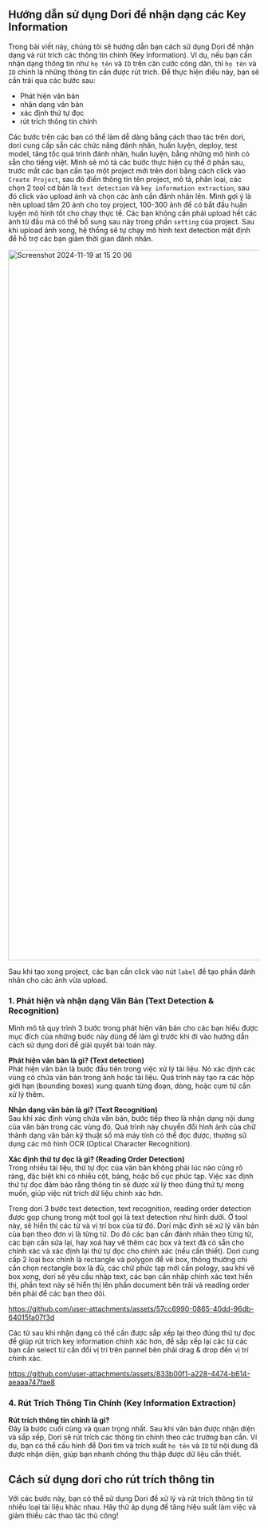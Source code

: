 ## Hướng dẫn sử dụng Dori để nhận dạng các Key Information

Trong bài viết này, chúng tôi sẽ hướng dẫn bạn cách sử dụng Dori để nhận dạng và rút trích các thông tin chính (Key Information). Ví dụ, nếu bạn cần nhận dạng thông tin như `họ tên` và `ID` trên căn cước công dân, thì `họ tên` và `ID` chính là những thông tin cần được rút trích. Để thực hiện điều này, bạn sẽ cần trải qua các bước sau:
- Phát hiện văn bản
- nhận dạng văn bản
- xác định thứ tự đọc
- rút trích thông tin chính

Các bước trên các bạn có thể làm dễ dàng bằng cách thao tác trên dori, dori cung cấp sẵn các chức năng đánh nhãn, huấn luyện, deploy, test model, tăng tốc quá trình đánh nhãn, huấn luyện, bằng những mô hình có sẵn cho tiếng việt. Mình sẽ mô tả các bước thực hiện cụ thể ở phần sau, trước mắt các bạn cần tạo một project mới trên dori bằng cách click vào `Create Project`, sau đó điền thông tin tên project, mô tả, phân loại, các chọn 2 tool cơ bản là `text detection` và `key information extraction`, sau đó click vào upload ảnh và chọn các ảnh cần đánh nhãn lên. Mình gợi ý là nên upload tầm 20 ảnh cho toy project, 100-300 ảnh để có bắt đầu huấn luyện mô hình tốt cho chạy thực tế. Các bạn không cần phải upload hết các ảnh từ đầu mà có thể bổ sung sau này trong phần `setting` của project. Sau khi upload ảnh xong, hệ thống sẽ tự chạy mô hình text detection mặt định để hỗ trợ các bạn giảm thời gian đánh nhãn. 

<img width="1424" alt="Screenshot 2024-11-19 at 15 20 06" src="https://github.com/user-attachments/assets/f3e2d424-9cf0-46e1-9580-6d4a2010c85d">




Sau khi tạo xong project, các bạn cần click vào nút `label` để tạo phần đánh nhãn cho các ảnh vừa upload. 

### 1. Phát hiện và nhận dạng Văn Bản (Text Detection & Recognition)

Mình mô tả quy trình 3 bước trong phát hiện văn bản cho các bạn hiểu được mục đích của những bước này dùng để làm gì trước khi đi vào hướng dẫn cách sử dụng dori để giải quyết bài toán này. 

**Phát hiện văn bản là gì? (Text detection)**  
Phát hiện văn bản là bước đầu tiên trong việc xử lý tài liệu. Nó xác định các vùng có chứa văn bản trong ảnh hoặc tài liệu. Quá trình này tạo ra các hộp giới hạn (bounding boxes) xung quanh từng đoạn, dòng, hoặc cụm từ cần xử lý thêm. 

**Nhận dạng văn bản là gì? (Text Recognition)**  
Sau khi xác định vùng chứa văn bản, bước tiếp theo là nhận dạng nội dung của văn bản trong các vùng đó. Quá trình này chuyển đổi hình ảnh của chữ thành dạng văn bản kỹ thuật số mà máy tính có thể đọc được, thường sử dụng các mô hình OCR (Optical Character Recognition).


**Xác định thứ tự đọc là gì? (Reading Order Detection)**  
Trong nhiều tài liệu, thứ tự đọc của văn bản không phải lúc nào cũng rõ ràng, đặc biệt khi có nhiều cột, bảng, hoặc bố cục phức tạp. Việc xác định thứ tự đọc đảm bảo rằng thông tin sẽ được xử lý theo đúng thứ tự mong muốn, giúp việc rút trích dữ liệu chính xác hơn.



Trong dori 3 bước text detection, text recognition, reading order detection được gọp chung trong một tool gọi là text detection như hình dưới. Ở tool này, sẽ hiển thị các từ và vị trí box của từ đó. Dori mặc định sẽ xứ lý văn bản của bạn theo đơn vị là từng từ. Do đó các bạn cần đánh nhãn theo từng từ, các bạn cần sửa lại, hay xoá hay vẽ thêm các box và text đã có sẵn cho chính xác và xác định lại thứ tự đọc cho chính xác (nếu cần thiết). Dori cung cấp 2 loại box chính là rectangle và polygon để vẽ box, thông thường chỉ cần chọn rectangle box là đủ, các chữ phức tạp mới cần pology, sau khi vẽ box xong, dori sẽ yêu cầu nhập text, các bạn cần nhập chính xác text hiển thị, phần text này sẽ hiển thị lên phần document bên trái và reading order bên phải để các bạn theo dõi. 

https://github.com/user-attachments/assets/57cc6990-0865-40dd-96db-64015fa07f3d

Các từ sau khi nhận dạng có thể cần được sắp xếp lại theo đúng thứ tự đọc để giúp rút trích key information chính xác hơn, để sắp xếp lại các từ các bạn cần select từ cần đổi vị trí trên pannel bên phải drag & drop đến vị trí chính xác.



https://github.com/user-attachments/assets/833b00f1-a228-4474-b614-aeaaa747fae8


### 4. Rút Trích Thông Tin Chính (Key Information Extraction)
**Rút trích thông tin chính là gì?**  
Đây là bước cuối cùng và quan trọng nhất. Sau khi văn bản được nhận diện và sắp xếp, Dori sẽ rút trích các thông tin chính theo các trường bạn cần. Ví dụ, bạn có thể cấu hình để Dori tìm và trích xuất `họ tên` và `ID` từ nội dung đã được nhận diện, giúp bạn nhanh chóng thu thập được dữ liệu cần thiết.

**Cách sử dụng dori cho rút trích thông tin**
---

Với các bước này, bạn có thể sử dụng Dori để xử lý và rút trích thông tin từ nhiều loại tài liệu khác nhau. Hãy thử áp dụng để tăng hiệu suất làm việc và giảm thiểu các thao tác thủ công!
